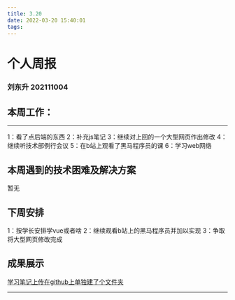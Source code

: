 ```yaml
---
title: 3.20
date: 2022-03-20 15:40:01
tags:
---
```

# 个人周报
### 刘东升 202111004
## 本周工作：
---
   1：看了点后端的东西
   2：补充js笔记
   3：继续对上回的一个大型网页作出修改
   4：继续听技术部例行会议
   5：在b站上观看了黑马程序员的课
   6：学习web网络

##  本周遇到的技术困难及解决方案
   暂无
## 下周安排
   1：按学长安排学vue或者啥
   2：继续观看b站上的黑马程序员并加以实现
   3：争取将大型网页修改完成
## 成果展示
<a href="https://blog.csdn.net/qq_60755115/article/details/124051024?spm=1001.2014.3001.5502">学习笔记上传在github上单独建了个文件夹</a>

---
